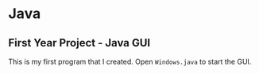 # Java
## First Year Project - Java GUI
This is my first program that I created. Open `Windows.java` to start the GUI.
